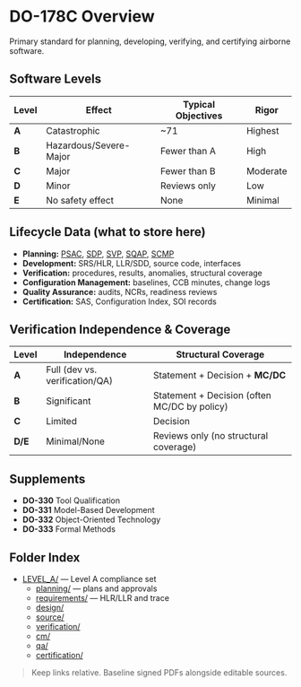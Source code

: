 # DO-178C Overview

Primary standard for planning, developing, verifying, and certifying airborne software.

## Software Levels
| Level | Effect | Typical Objectives | Rigor |
|------|--------|---------------------|-------|
| **A** | Catastrophic | ~71 | Highest |
| **B** | Hazardous/Severe-Major | Fewer than A | High |
| **C** | Major | Fewer than B | Moderate |
| **D** | Minor | Reviews only | Low |
| **E** | No safety effect | None | Minimal |

## Lifecycle Data (what to store here)
- **Planning:** [PSAC](./LEVEL_A/planning/PSAC.md), [SDP](./LEVEL_A/planning/SDP.md), [SVP](./LEVEL_A/planning/SVP.md), [SQAP](./LEVEL_A/planning/SQAP.md), [SCMP](./LEVEL_A/planning/SCMP.md)
- **Development:** SRS/HLR, LLR/SDD, source code, interfaces
- **Verification:** procedures, results, anomalies, structural coverage
- **Configuration Management:** baselines, CCB minutes, change logs
- **Quality Assurance:** audits, NCRs, readiness reviews
- **Certification:** SAS, Configuration Index, SOI records

## Verification Independence & Coverage
| Level | Independence | Structural Coverage |
|------|--------------|---------------------|
| **A** | Full (dev vs. verification/QA) | Statement + Decision + **MC/DC** |
| **B** | Significant | Statement + Decision (often MC/DC by policy) |
| **C** | Limited | Decision |
| **D/E** | Minimal/None | Reviews only (no structural coverage) |

## Supplements
- **DO-330** Tool Qualification  
- **DO-331** Model-Based Development  
- **DO-332** Object-Oriented Technology  
- **DO-333** Formal Methods  

## Folder Index
- [LEVEL_A/](./LEVEL_A/) — Level A compliance set  
  - [planning/](./LEVEL_A/planning/) — plans and approvals  
  - [requirements/](./LEVEL_A/requirements/) — HLR/LLR and trace  
  - [design/](./LEVEL_A/design/)  
  - [source/](./LEVEL_A/source/)  
  - [verification/](./LEVEL_A/verification/)  
  - [cm/](./LEVEL_A/cm/)  
  - [qa/](./LEVEL_A/qa/)  
  - [certification/](./LEVEL_A/certification/)

> Keep links relative. Baseline signed PDFs alongside editable sources.
